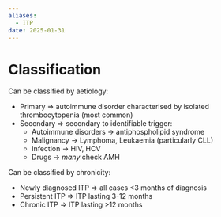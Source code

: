 ```yaml
---
aliases:
  - ITP
date: 2025-01-31
---
```

# Classification
Can be classified by aetiology:
- Primary ⇒ autoimmune disorder characterised by isolated thrombocytopenia (most common)
- Secondary ⇒ secondary to identifiable trigger:
	- Autoimmune disorders -> antiphospholipid syndrome
	- Malignancy -> Lymphoma, Leukaemia (particularly CLL)
	- Infection -> HIV, HCV
	- Drugs -> *many* check AMH

Can be classified by chronicity:
- Newly diagnosed ITP => all cases <3 months of diagnosis
- Persistent ITP => ITP lasting 3-12 months
- Chronic ITP => ITP lasting >12 months

